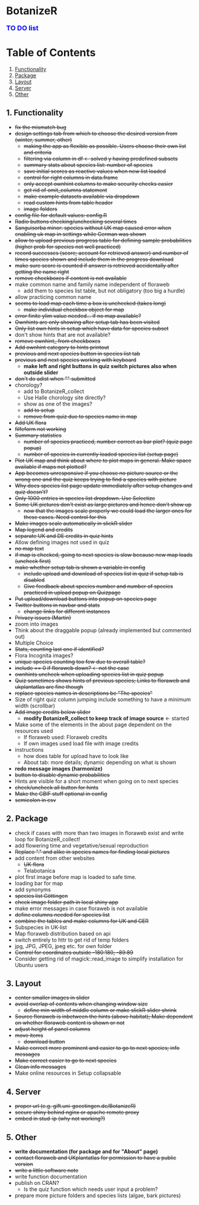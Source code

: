 # BotanizeR

**<span style="color:blue"><font size="4">TO DO list</span></font>**

# Table of Contents
1. [Functionality](#functionality)
2. [Package](#package)
3. [Layout](#layout)
4. [Server](#server)
5. [Other](#other)

## 1. Functionality
* ~~fix the mismatch bug~~
* ~~design settings tab from which to choose the desired version from (winter, summer, other)~~
  - ~~making the app as flexible as possible. Users choose their own list and criteria~~
  - ~~filtering via column in df <- solved y having predefined subsets~~
  - ~~summary stats about species list: number of species~~
  - ~~save initial scores as reactive values when new list loaded~~
  - ~~control for right columns in data.frame~~
  - ~~only accept ownhint columns to make security checks easier~~
  - ~~get rid of omit_columns statement~~
  - ~~make example datasets available via dropdown~~
  - ~~read custom hints from table header~~
  - ~~image folders~~
* ~~config file for default values: config.R~~
* ~~Radio buttons checking/unchecking several times~~
* ~~Sanguisorba minor: species without UK map caused error when enabling uk map in settings while German was shown~~
* ~~allow to upload previous progress table for defining sample probabilities (higher prob for species not well practiced)~~
* ~~record successes (score; account for retrieved answer) and number of times species shown and include them in the progress download~~
* ~~make sure score is counted if answer is retrieved accidentally after getting the name right~~
* ~~remove checkboxes if content is not available~~
* make common name and family name independent of floraweb
  - add them to species list table, but not obligatory (too big a hurdle)
* allow practicing common name
* ~~seems to load map each time a box is unchecked (takes long)~~
  - ~~make individual checkbox object for map~~
* ~~error finite ylim value needed... if no map available?~~
* ~~Ownhints are only showing after setup tab has been visited~~
* ~~Only list own hints in setup which have data for species subset~~
* don't show hints that are not available?
* ~~remove ownhint_ from checkboxes~~
* ~~Add ownhint category to hints printout~~
* ~~previous and next species button in species list tab~~
* ~~previous and next species working with keyboard~~
  - **make left and right buttons in quiz switch pictures also when outside slider**
* ~~don't do adist when "" submitted~~
* chorology?
  - add to BotanizeR_collect
  - Use Halle chorology site directly?
  - show as one of the images?
  - ~~add to setup~~
  - ~~remove from quiz due to species name in map~~
* ~~Add UK flora~~
* ~~filfeform not working~~
* ~~Summary statistics~~
  - ~~number of species practiced, number correct as bar plot? (quiz page popup)~~
  - ~~number of species in currently loaded species list (setup page)~~
* ~~Plot UK map and think about where to plot maps in general. Make space available if maps not plotted?~~
* ~~App becomes unresponsive if you choose no picture source or the wrong one and the quiz keeps trying to find a species with picture~~
* ~~Why does species list page update immediately after setup changes and quiz doesn't?~~
* ~~Only 1000 entries in species list dropdown. Use Selectize~~
* ~~Some UK pictures don't exist as large pictures and hence don't show up~~
  - ~~now that the images scale properly we could load the larger ones for these cases. Need control for this~~
* ~~Make images scale automatically in slickR slider~~
* ~~Map legend and credits~~
* ~~separate UK and DE credits in quiz hints~~
* Allow defining images not used in quiz
* ~~no map text~~
* ~~if map is checked, going to next species is slow because new map loads (uncheck first)~~
* ~~make whether setup tab is shown a variable in config~~
  - ~~include upload and download of species list in quiz if setup tab is disabled~~
  - ~~Give feedback about species number and number of species practiced in upload popup on Quizpage~~
* ~~Put upload/download buttons into popup on species page~~
* ~~Twitter buttons in navbar and stats~~
  - ~~change links for different instances~~
* ~~Privacy issues (Martin)~~
* zoom into images
* Think about the draggable popup (already implemented but commented out)
* Multiple Choice
* ~~Stats, counting last one if identified?~~
* Flora Incognita images?
* ~~unique species counting too few due to overall table?~~
* ~~include == 0 if floraweb down? <- not the case~~
* ~~ownhints uncheck when uploading species list in quiz popup~~
* ~~Quiz sometimes shows hints of previous species; Links to floraweb and ukplantatlas are fine though~~
* ~~replace species names in descriptions be "The species"~~
* Size of right quiz column jumping include something to have a minimum width (scrollbar)
* ~~Add image credits below slider~~
  - **modify BotanizeR_collect to keep track of image source** <- started
* Make some of the elements in the about page dependent on the resources used
  - If floraweb used: Floraweb credits
  - If own images used load file with image credits
* instructions
  - how does table for upload have to look like
  - About tab: more details; dynamic depending on what is shown
* **redo message images (harmonize)**
* ~~button to disable dynamic probabilities~~
* Hints are visible for a short moment when going on to next species
* ~~check/uncheck all button for hints~~
* ~~Make the GBIF stuff optional in config~~
* ~~semicolon in csv~~



## 2. Package
* check if cases with more than two images in floraweb exist and write loop for BotanizeR_collect!
* add flowering time and vegetative/sexual reproduction
* ~~Replace "." and alike in species names for finding local pictures~~
* add content from other websites
  - ~~UK-flora~~
  - Telabotanica
* plot first image before map is loaded to safe time.
* loading bar for map
* add synonyms
* ~~species list Göttingen~~  
* ~~check image folder path in local shiny app~~
* make error messages in case floraweb is not available
* ~~define columns needed for species list~~
* ~~combine the tables and make columns for UK and GER~~
* Subspecies in UK-list
* Map floraweb distribution based on api
* switch entirely to httr to get rid of temp folders
* jpg, JPG, JPEG, jpeg etc. for own folder
* ~~Control for coordinates outside -180:180; -89:89~~  
* Consider getting rid of magick::read_image to simplify installation for Ubuntu users


## 3. Layout
* ~~center smaller images in slider~~
* ~~avoid overlap of contents when changing window size~~
  - ~~define min width of middle column or make slickR slider shrink~~
* ~~Source floraweb is inbetween the hints (above habitat); Make dependent on whether floraweb content is shown or not~~
* ~~adjust height of panel columns~~
* ~~move items~~
  - ~~download button~~
* ~~Make correct more prominent and easier to go to next species; info messages~~ 
* ~~Make correct easier to go to next species~~ 
* ~~Clean info messages~~ 
* Make online resources in Setup collapsable  

## 4. Server
* ~~proper url (e.g. gift.uni-goeetingen.de/BotanizeR)~~  
* ~~secure shiny behind nginx or apache remote proxy~~  
* ~~embed in stud-ip (why not working?)~~

## 5. Other
* **write documentation (for package and for "About" page)**
* ~~contact floraweb and UKplantatlas for permission to have a public version~~
* ~~write a little software note~~
* write function documentation
* publish on CRAN?
  - Is the quiz function which needs user input a problem?
* prepare more picture folders and species lists (algae, bark pictures)

